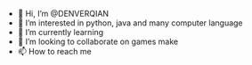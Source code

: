 - 👋 Hi, I’m @DENVERQIAN
- 👀 I’m interested in python, java and many computer language 
- 🌱 I’m currently learning 
- 💞️ I’m looking to collaborate on games make
- 📫 How to reach me 

<!---
DENVERQIAN/DENVERQIAN is a ✨ special ✨ repository because its `README.md` (this file) appears on your GitHub profile.
You can click the Preview link to take a look at your changes.
